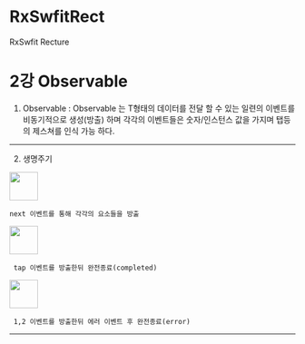 # RxSwfitRect
RxSwfit Recture

2강 Observable
===========
1. Observable : Observable<T> 는 T형태의 데이터를 전달 할 수 있는 일련의 이벤트를 비동기적으로 생성(방출) 하며 각각의 이벤트들은 숫자/인스턴스 값을 가지며 탭등의 제스쳐를 인식 가능 하다.
* * *
  
2. 생명주기
  <img src = "https://github.com/fimuxd/RxSwift/blob/master/Lectures/02_Observables/1.%20marble.png?raw=true" height = 50>
  
    next 이벤트를 통해 각각의 요소들을 방출 

  <img src = "https://github.com/fimuxd/RxSwift/blob/master/Lectures/02_Observables/2.%20lifecycle1.png?raw=true" height = 50>
  
     tap 이벤트를 방출한뒤 완전종료(completed)

  <img src = "https://github.com/fimuxd/RxSwift/raw/master/Lectures/02_Observables/3.%20lifecycle2.png?raw=true" height = 50>
  
     1,2 이벤트를 방출한뒤 에러 이벤트 후 완전종료(error)
  
* * *
